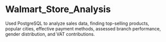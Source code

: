 # Walmart_Store_Analysis

Used PostgreSQL to analyze sales data, finding top-selling products, popular cities, effective payment methods, assessed branch performance, gender distribution, and VAT contributions.
